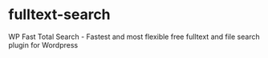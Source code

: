 # fulltext-search
WP Fast Total Search - Fastest and most flexible free fulltext and file search plugin for Wordpress
